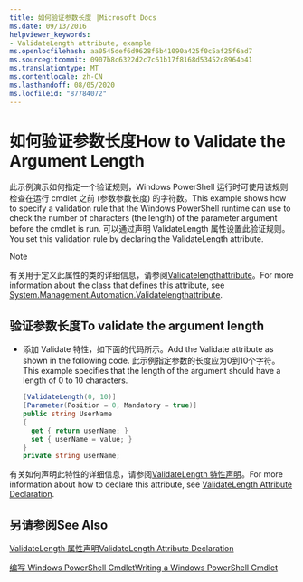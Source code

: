 ```yaml
---
title: 如何验证参数长度 |Microsoft Docs
ms.date: 09/13/2016
helpviewer_keywords:
- ValidateLength attribute, example
ms.openlocfilehash: aa0545def6d9628f6b41090a425f0c5af25f6ad7
ms.sourcegitcommit: 0907b8c6322d2c7c61b17f8168d53452c8964b41
ms.translationtype: MT
ms.contentlocale: zh-CN
ms.lasthandoff: 08/05/2020
ms.locfileid: "87784072"
---
```

# <a name="how-to-validate-the-argument-length"></a><span data-ttu-id="faa2f-102">如何验证参数长度</span><span class="sxs-lookup"><span data-stu-id="faa2f-102">How to Validate the Argument Length</span></span>

<span data-ttu-id="faa2f-103">此示例演示如何指定一个验证规则，Windows PowerShell 运行时可使用该规则检查在运行 cmdlet 之前 (参数参数长度) 的字符数。</span><span class="sxs-lookup"><span data-stu-id="faa2f-103">This example shows how to specify a validation rule that the Windows PowerShell runtime can use to check the number of characters (the length) of the parameter argument before the cmdlet is run.</span></span> <span data-ttu-id="faa2f-104">可以通过声明 ValidateLength 属性设置此验证规则。</span><span class="sxs-lookup"><span data-stu-id="faa2f-104">You set this validation rule by declaring the ValidateLength attribute.</span></span>

> [!NOTE]
> <span data-ttu-id="faa2f-105">有关用于定义此属性的类的详细信息，请参阅[Validatelengthattribute](/dotnet/api/System.Management.Automation.ValidateLengthAttribute)。</span><span class="sxs-lookup"><span data-stu-id="faa2f-105">For more information about the class that defines this attribute, see [System.Management.Automation.Validatelengthattribute](/dotnet/api/System.Management.Automation.ValidateLengthAttribute).</span></span>

## <a name="to-validate-the-argument-length"></a><span data-ttu-id="faa2f-106">验证参数长度</span><span class="sxs-lookup"><span data-stu-id="faa2f-106">To validate the argument length</span></span>

- <span data-ttu-id="faa2f-107">添加 Validate 特性，如下面的代码所示。</span><span class="sxs-lookup"><span data-stu-id="faa2f-107">Add the Validate attribute as shown in the following code.</span></span> <span data-ttu-id="faa2f-108">此示例指定参数的长度应为0到10个字符。</span><span class="sxs-lookup"><span data-stu-id="faa2f-108">This example specifies that the length of the argument should have a length of 0 to 10 characters.</span></span>

    ```csharp
    [ValidateLength(0, 10)]
    [Parameter(Position = 0, Mandatory = true)]
    public string UserName
    {
      get { return userName; }
      set { userName = value; }
    }
    private string userName;
    ```

<span data-ttu-id="faa2f-109">有关如何声明此特性的详细信息，请参阅[ValidateLength 特性声明](./validatelength-attribute-declaration.md)。</span><span class="sxs-lookup"><span data-stu-id="faa2f-109">For more information about how to declare this attribute, see [ValidateLength Attribute Declaration](./validatelength-attribute-declaration.md).</span></span>

## <a name="see-also"></a><span data-ttu-id="faa2f-110">另请参阅</span><span class="sxs-lookup"><span data-stu-id="faa2f-110">See Also</span></span>

[<span data-ttu-id="faa2f-111">ValidateLength 属性声明</span><span class="sxs-lookup"><span data-stu-id="faa2f-111">ValidateLength Attribute Declaration</span></span>](./validatelength-attribute-declaration.md)

[<span data-ttu-id="faa2f-112">编写 Windows PowerShell Cmdlet</span><span class="sxs-lookup"><span data-stu-id="faa2f-112">Writing a Windows PowerShell Cmdlet</span></span>](./writing-a-windows-powershell-cmdlet.md)
